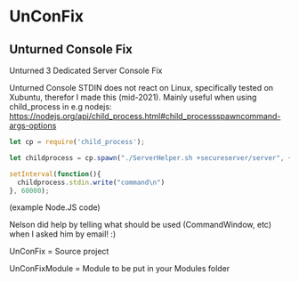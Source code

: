 # UnConFix
## Unturned Console Fix
Unturned 3 Dedicated Server Console Fix


Unturned Console STDIN does not react on Linux, specifically tested on Xubuntu, therefor I made this (mid-2021).
Mainly useful when using child_process in e.g nodejs: https://nodejs.org/api/child_process.html#child_processspawncommand-args-options
```js
let cp = require('child_process');

let childprocess = cp.spawn("./ServerHelper.sh +secureserver/server", {cwd:"/home/unturned/"});

setInterval(function(){
  childprocess.stdin.write("command\n")
}, 60000);
```
(example Node.JS code)


Nelson did help by telling what should be used (CommandWindow, etc) when I asked him by email! :)



UnConFix = Source project

UnConFixModule = Module to be put in your Modules folder
